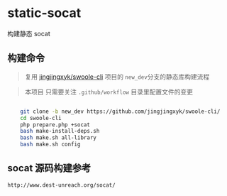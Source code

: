 # static-socat

构建静态 socat

## 构建命令

> 复用
> [jingjingxyk/swoole-cli](https://github.com/jingjingxyk/swoole-cli/tree/new_dev)
> 项目的 `new_dev`分支的静态库构建流程

> 本项目 只需要关注 `.github/workflow` 目录里配置文件的变更

```bash

    git clone -b new_dev https://github.com/jingjingxyk/swoole-cli/
    cd swoole-cli
    php prepare.php +socat
    bash make-install-deps.sh
    bash make.sh all-library
    bash make.sh config

```

## socat 源码构建参考

    http://www.dest-unreach.org/socat/
